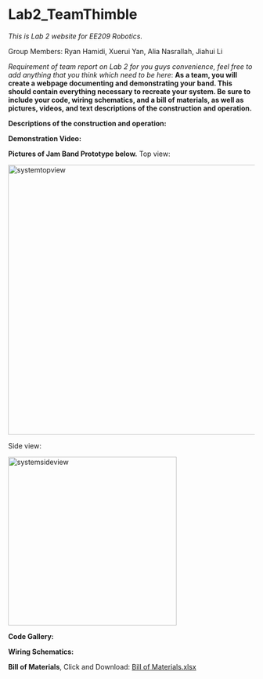 # Lab2_TeamThimble
*This is Lab 2 website for EE209 Robotics.* 

Group Members: Ryan Hamidi, Xuerui Yan, Alia Nasrallah, Jiahui Li

*Requirement of team report on Lab 2 for you guys convenience, feel free to add anything that you think which need to be here*: <b>As a team, you will create a webpage documenting and demonstrating your band. This should contain everything necessary to recreate your system. Be sure to include your code, wiring schematics, and a bill of materials, as well as pictures, videos, and text descriptions of the construction and operation.</b>


<b>Descriptions of the construction and operation:</b>





<b>Demonstration Video:</b>






<b>Pictures of Jam Band Prototype below.</b>
Top view:

<img width="551" alt="systemtopview" src="https://cloud.githubusercontent.com/assets/22850278/19546970/d3f6df52-9648-11e6-9574-9cee3a052e3f.png">


Side view:

<img width="344" alt="systemsideview" src="https://cloud.githubusercontent.com/assets/22850278/19547109/18b62b7e-964a-11e6-8418-fd4064a4580c.png">



<b>Code Gallery:</b>






<b>Wiring Schematics:</b>







<b>Bill of Materials</b>, Click and Download:
[Bill of Materials.xlsx](https://github.com/jacklijiahui/Lab2_TeamThimble-/files/543081/Bill.of.Materials.xlsx)






